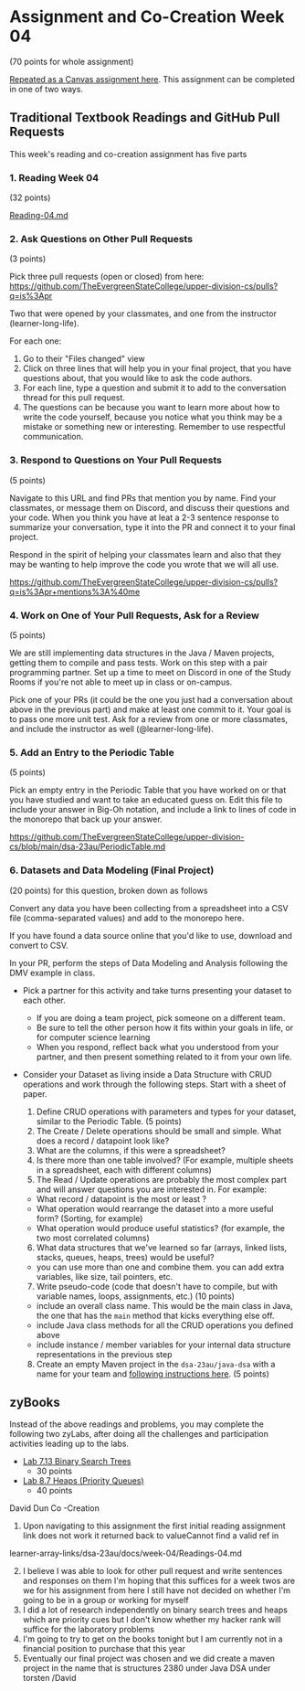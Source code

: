 # Assignment and Co-Creation Week 04

(70 points for whole assignment)

[Repeated as a Canvas assignment here](https://canvas.evergreen.edu/courses/5926/assignments/109755).
This assignment can be completed in one of two ways.

## Traditional Textbook Readings and GitHub Pull Requests

This week's reading and co-creation assignment has five parts

### 1. Reading Week 04

(32 points)

[Reading-04.md](https://github.com/TheEvergreenStateCollege/upper-division-cs/blob/learner-array-links/dsa-23au/docs/week-04/Readings-04.md)

### 2. Ask Questions on Other Pull Requests

(3 points)

Pick three pull requests (open or closed) from here:
https://github.com/TheEvergreenStateCollege/upper-division-cs/pulls?q=is%3Apr

Two that were opened by your classmates, and one from the instructor (learner-long-life).

For each one:

1. Go to their "Files changed" view
2. Click on three lines that will help you in your final project, that you have questions about, that you would like to ask the code authors.
3. For each line, type a question and submit it to add to the conversation thread for this pull request.
4. The questions can be because you want to learn more about how to write the code yourself, because you notice what you think may be a mistake or something new or interesting. Remember to use respectful communication.

### 3. Respond to Questions on Your Pull Requests

(5 points) 

Navigate to this URL and find PRs that mention you by name. Find your classmates, or message them on Discord,
and discuss their questions and your code.
When you think you have at leat a 2-3 sentence response to summarize your conversation,
type it into the PR and connect it to your final project.

Respond in the spirit of helping your classmates learn and also that they may be wanting to help improve the code you wrote that we will all use.

https://github.com/TheEvergreenStateCollege/upper-division-cs/pulls?q=is%3Apr+mentions%3A%40me

### 4. Work on One of Your Pull Requests, Ask for a Review

(5 points)

We are still implementing data structures in the Java / Maven projects, getting them to compile and pass tests.
Work on this step with a pair programming partner. Set up a time to meet on Discord in one of the Study Rooms if you're not able to meet up
in class or on-campus.

Pick one of your PRs (it could be the one you just had a conversation about above in the previous part)
and make at least one commit to it. Your goal is to pass one more unit test. Ask for a review from one or more classmates, and include the instructor as
well (@learner-long-life).

### 5. Add an Entry to the Periodic Table

(5 points)

Pick an empty entry in the Periodic Table that you have worked on or that you have studied and want to take an educated guess on.
Edit this file to include your answer in Big-Oh notation, and include a link to lines of code in the monorepo that back up your answer.

https://github.com/TheEvergreenStateCollege/upper-division-cs/blob/main/dsa-23au/PeriodicTable.md

### 6. Datasets and Data Modeling (Final Project)

(20 points) for this question, broken down as follows

Convert any data you have been collecting from a spreadsheet into a CSV file (comma-separated values) and add to the monorepo here.

If you have found a data source online that you'd like to use, download and convert to CSV.

In your PR, perform the steps of Data Modeling and Analysis following the DMV example in class.

* Pick a partner for this activity and take turns presenting your dataset to each other.
  * If you are doing a team project, pick someone on a different team.
  * Be sure to tell the other person how it fits within your goals in life, or for computer science learning
  * When you respond, reflect back what you understood from your partner, and then present something related to it from your own life.

* Consider your Dataset as living inside a Data Structure with CRUD operations and work through the following steps. Start with a sheet of paper.
  1. Define CRUD operations with parameters and types for your dataset, similar to the Periodic Table. (5 points)
  2. The Create / Delete operations should be small and simple. What does a record / datapoint look like?
  3. What are the columns, if this were a spreadsheet?
  4. Is there more than one table involved? (For example, multiple sheets in a spreadsheet, each with different columns) 
  5. The Read / Update operations are probably the most complex part and will answer questions you are interested in. For example:
    * What record / datapoint is the most <blah> or least <blah>?
    * What operation would rearrange the dataset into a more useful form? (Sorting, for example)
    * What operation would produce useful statistics? (for example, the two most correlated columns)
  6. What data structures that we've learned so far (arrays, linked lists, stacks, queues, heaps, trees) would be useful?
    * you can use more than one and combine them. you can add extra variables, like size, tail pointers, etc.
  7. Write pseudo-code (code that doesn't have to compile, but with variable names, loops, assignments, etc.) (10 points)
    * include an overall class name. This would be the main class in Java, the one that has the `main` method that kicks everything else off.
    * include Java class methods for all the CRUD operations you defined above
    * include instance / member variables for your internal data structure representations in the previous step
  8. Create an empty Maven project in the `dsa-23au/java-dsa` with a name for your team and [following instructions here](https://github.com/TheEvergreenStateCollege/upper-division-cs/blob/main/dsa-23au/java-dsa/README.md). (5 points)

## zyBooks

Instead of the above readings and problems, you may complete the following two zyLabs, after doing all the
challenges and participation activities leading up to the labs.

* [Lab 7.13 Binary Search Trees](https://learn.zybooks.com/zybook/EVERGREEN10034PhamWinter2024/chapter/7/section/13)
  * 30 points
* [Lab 8.7 Heaps (Priority Queues)](https://learn.zybooks.com/zybook/EVERGREEN10034PhamWinter2024/chapter/8/section/7)
  * 40 points


David Dun Co -Creation 
1. Upon navigating to this assignment the first initial reading assignment link does not work it returned back to valueCannot find a valid ref in 

learner-array-links/dsa-23au/docs/week-04/Readings-04.md

2. I believe I was able to look for other pull request and write sentences and responses on them I'm hoping that this suffices for a week twos are we for his assignment from here I still have not decided on whether I'm going to be in a group or working for myself
3. I did a lot of research independently on binary search trees and heaps which are priority cues but I don't know whether my hacker rank will suffice for the laboratory problems
4. I'm going to try to get on the books tonight but I am currently not in a financial position to purchase that this year
5. Eventually our final project was chosen and we did create a maven project in the name that is structures 2380 under Java DSA under torsten /David
